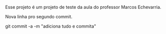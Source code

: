 Esse projeto é um projeto de teste da aula do professor Marcos Echevarria.

Nova linha pro segundo commit.

git commit -a -m "adiciona tudo e commita"
